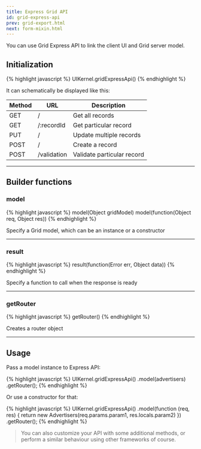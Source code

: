 ```yaml
---
title: Express Grid API
id: grid-express-api
prev: grid-export.html
next: form-mixin.html
---
```


You can use Grid Express API to link the client UI and Grid server model.

## Initialization

{% highlight javascript %}
UIKernel.gridExpressApi()
{% endhighlight %}

It can schematically be displayed like this:

| Method   | URL   | Description |
|----------|--------|--------------|
| GET | / | Get all records |
| GET | /:recordId | Get particular record |
| PUT | / | Update multiple records |
| POST | / | Create a record |
| POST | /validation | Validate particular record |

----

## Builder functions

### model

{% highlight javascript %}
model(Object gridModel)
model(function(Object req, Object res))
{% endhighlight %}

Specify a Grid model, which can be an instance or a constructor

----

### result

{% highlight javascript %}
result(function(Error err, Object data))
{% endhighlight %}

Specify a function to call when the response is ready

----

### getRouter

{% highlight javascript %}
getRouter()
{% endhighlight %}

Creates a router object

----

## Usage

Pass a model instance to Express API:

{% highlight javascript %}
UIKernel.gridExpressApi()
  .model(advertisers)
  .getRouter();
{% endhighlight %}

Or use a constructor for that:

{% highlight javascript %}
UIKernel.gridExpressApi()
  .model(function (req, res) {
    return new Advertisers(req.params.param1, res.locals.param2)
  })
  .getRouter();
{% endhighlight %}

> You can also customize your API with some additional methods,
> or perform a similar behaviour using other frameworks of course.
